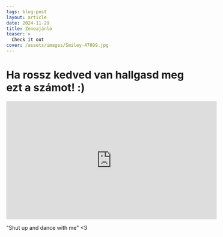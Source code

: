 ```yaml
---
tags: blog-post
layout: article
date: 2024-11-29
title: Zeneajánló
teaser: >
  Check it out 
cover: /assets/images/Smiley-47099.jpg
---
```

# Ha rossz kedved van hallgasd meg ezt a számot! :)
<iframe width="560" height="315" src="https://www.youtube.com/embed/_glQsoPesQo?si=scVb7ZAwmL662B2I" title="YouTube video player" frameborder="0" allow="accelerometer; autoplay; clipboard-write; encrypted-media; gyroscope; picture-in-picture; web-share" referrerpolicy="strict-origin-when-cross-origin" allowfullscreen></iframe>

"Shut up and dance with me" <3
